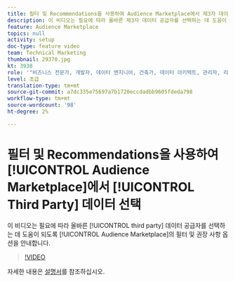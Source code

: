 ```yaml
---
title: 필터 및 Recommendations을 사용하여 Audience Marketplace에서 제3자 데이터 선택
description: 이 비디오는 필요에 따라 올바른 제3자 데이터 공급자를 선택하는 데 도움이 되도록 Audience Marketplace의 필터 및 권장 사항을 안내합니다.
feature: Audience Marketplace
topics: null
activity: setup
doc-type: feature video
team: Technical Marketing
thumbnail: 29370.jpg
kt: 3938
role: '"비즈니스 전문가, 개발자, 데이터 엔지니어, 건축가, 데이터 아키텍트, 관리자, 리더"'
level: 초급
translation-type: tm+mt
source-git-commit: a7dc335e75697a7b1720eccdadbb9605fdeda798
workflow-type: tm+mt
source-wordcount: '98'
ht-degree: 2%

---
```



# 필터 및 Recommendations을 사용하여 [!UICONTROL Audience Marketplace]에서 [!UICONTROL Third Party] 데이터 선택

이 비디오는 필요에 따라 올바른 [!UICONTROL third party] 데이터 공급자를 선택하는 데 도움이 되도록 [!UICONTROL Audience Marketplace]의 필터 및 권장 사항 옵션을 안내합니다.

>[!VIDEO](https://video.tv.adobe.com/v/29370/?quality=12)

자세한 내용은 [설명서](https://docs.adobe.com/content/help/en/audience-manager/user-guide/features/audience-marketplace/audience-marketplace-for-data-buyers/marketplace-data-buyers.html)를 참조하십시오.
